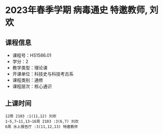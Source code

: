 # 2023年春季学期 病毒通史 特邀教师, 刘欢






## 课程信息

- 课程号：HS1586.01
- 学分：2
- 教学类型：理论课
- 开课单位：科技史与科技考古系
- 课程类别：通修
- 课程层次：核心通识

## 上课时间

```
12周 2103 :1(11,12) 刘欢
1~5,7~11,13~16周 2103 :3(6,7) 刘欢
6周 水上报告厅 :3(11,12,13) 特邀教师
```

